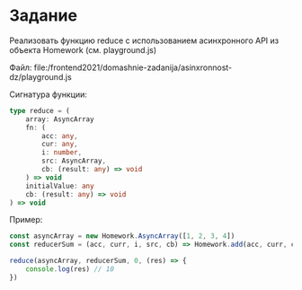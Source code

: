 # Задание
Реализовать функцию reduce с использованием асинхронного API из объекта Homework (см. playground.js)

Файл: file:/frontend2021/domashnie-zadanija/asinxronnost-dz/playground.js

Сигнатура функции:

```ts
type reduce = (
    array: AsyncArray
    fn: (
        acc: any,
        cur: any,
        i: number,
        src: AsyncArray,
        cb: (result: any) => void
    ) => void
    initialValue: any
    cb: (result: any) => void
) => void
```

Пример:

```js
const asyncArray = new Homework.AsyncArray([1, 2, 3, 4])
const reducerSum = (acc, curr, i, src, cb) => Homework.add(acc, curr, cb)

reduce(asyncArray, reducerSum, 0, (res) => {
    console.log(res) // 10
})
```